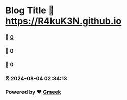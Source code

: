 # Blog Title :link: https://R4kuK3N.github.io 
### :page_facing_up: [0](https://R4kuK3N.github.io/tag.html) 
### :speech_balloon: 0 
### :hibiscus: 0 
### :alarm_clock: 2024-08-04 02:34:13 
### Powered by :heart: [Gmeek](https://github.com/Meekdai/Gmeek)
